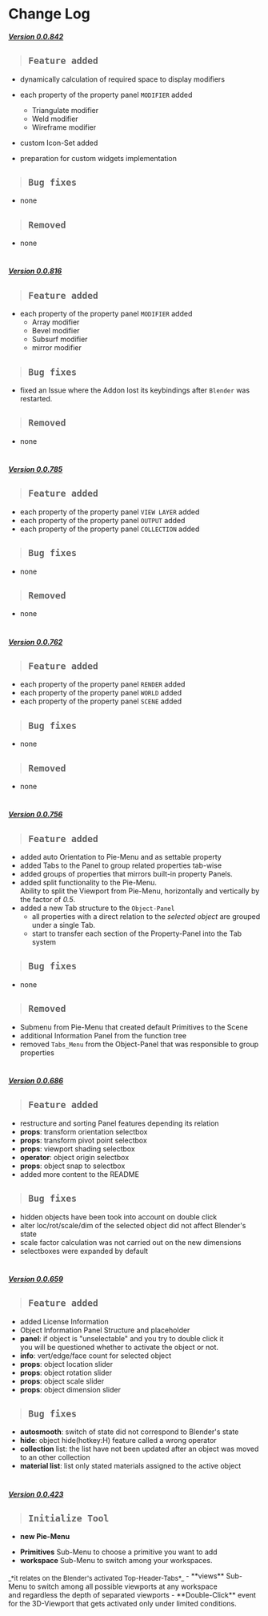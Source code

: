 # Change Log

##### [Version 0.0.842]()

>## `Feature added`
  
  - dynamically calculation of required space to display modifiers 
  - each property of the property panel `MODIFIER` added
    + Triangulate modifier
    + Weld modifier
    + Wireframe modifier

  - custom Icon-Set added
  - preparation for custom widgets implementation

>## `Bug fixes`

- none

>## `Removed`
- none

#

##### [Version 0.0.816]()

>## `Feature added`

  - each property of the property panel `MODIFIER` added
    + Array modifier
    + Bevel modifier
    + Subsurf modifier
    + mirror modifier

>## `Bug fixes`

- fixed an Issue where the Addon lost its keybindings after `Blender` was restarted.

>## `Removed`
- none

#

##### [Version 0.0.785]()

>## `Feature added`

  - each property of the property panel `VIEW LAYER` added
  - each property of the property panel `OUTPUT` added
  - each property of the property panel `COLLECTION` added

>## `Bug fixes`

- none

>## `Removed`
- none

#

##### [Version 0.0.762]()

>## `Feature added`

  - each property of the property panel `RENDER` added
  - each property of the property panel `WORLD` added
  - each property of the property panel `SCENE` added

>## `Bug fixes`

- none

>## `Removed`
- none

#

##### [Version 0.0.756]()

>## `Feature added`

  - added auto Orientation to Pie-Menu and as settable property
  - added Tabs to the Panel to group related properties tab-wise
  - added groups of properties that mirrors built-in property Panels.
  - added split functionality to the Pie-Menu.<br />Ability to split the Viewport from Pie-Menu, horizontally and vertically by the factor of _0.5_.
  - added a new Tab structure to the `Object-Panel`
    + all properties with a direct relation to the _selected object_ are grouped under a single Tab.
    + start to transfer each section of the Property-Panel into the Tab system

>## `Bug fixes`

- none

>## `Removed`
  - Submenu from Pie-Menu that created default Primitives to the Scene
  - additional Information Panel from the function tree
  - removed `Tabs_Menu` from the Object-Panel that was responsible to group properties

#

##### [Version 0.0.686]()

>## `Feature added`

- restructure and sorting Panel features depending its relation
- **props**: transform orientation selectbox
- **props**: transform pivot point selectbox
- **props**: viewport shading selectbox
- **operator**: object origin selectbox
- **props**: object snap to selectbox
- added more content to the README

>## `Bug fixes`

* hidden objects have been took into account on double click
* alter loc/rot/scale/dim of the selected object did not affect Blender's state
* scale factor calculation was not carried out on the new dimensions
* selectboxes were expanded by default

#

##### [Version 0.0.659]()

>## `Feature added`

- added License Information
- Object Information Panel Structure and placeholder
- **panel**: if object is "unselectable" and you try to double click it<br />
  you will be questioned whether to activate the object or not.
- **info**: vert/edge/face count for selected object
- **props**: object location slider
- **props**: object rotation slider
- **props**: object scale slider
- **props**: object dimension slider

>## `Bug fixes`

- **autosmooth**: switch of state did not correspond to Blender's state
- **hide**: object hide(hotkey:H) feature called a wrong operator
- **collection** list: the list have not been updated after an object was moved to an other collection
- **material list**: list only stated materials assigned to the active object 

#

##### [Version 0.0.423]()

>## `Initialize Tool`

* __new Pie-Menu__
- **Primitives** Sub-Menu to choose a primitive you want to add
- **workspace** Sub-Menu to switch among your workspaces.<br>
<sub style="font-size:13px">
_*it relates on the Blender's activated Top-Header-Tabs*_
</sub>
- **views** Sub-Menu to switch among all possible viewports at any workspace<br>and regardless the depth of separated viewports
- **Double-Click** event for the 3D-Viewport that gets activated only under limited conditions.
